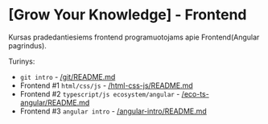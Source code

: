 # [Grow Your Knowledge] - Frontend

Kursas pradedantiesiems frontend programuotojams apie Frontend(Angular pagrindus).

Turinys:

- `git intro` - [/git/README.md](./git)
- Frontend #1 `html/css/js` - [/html-css-js/README.md](./html-css-js)
- Frontend #2 `typescript/js ecosystem/angular` - [/eco-ts-angular/README.md](./eco-ts-angular/)
- Frontend #3 `angular intro` - [/angular-intro/README.md](./angular-intro/)
